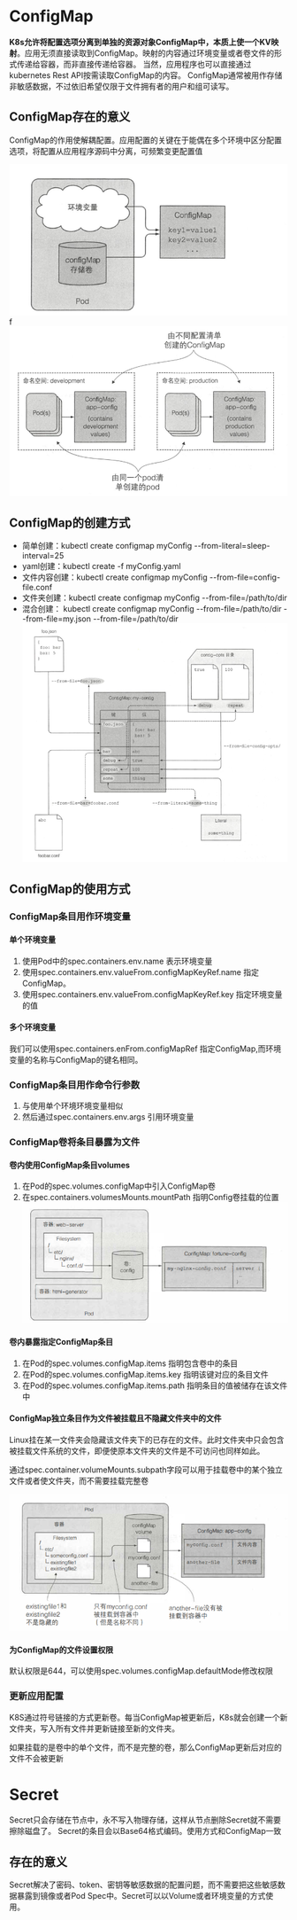 # ConfigMap
**K8s允许将配置选项分离到单独的资源对象ConfigMap中，本质上使一个KV映射**。应用无须直接读取到ConfigMap。映射的内容通过环境变量或者卷文件的形式传递给容器，而非直接传递给容器。
当然，应用程序也可以直接通过kubernetes Rest API按需读取ConfigMap的内容。
ConfigMap通常被用作存储非敏感数据，不过依旧希望仅限于文件拥有者的用户和组可读写。
## ConfigMap存在的意义
ConfigMap的作用使解耦配置。应用配置的关键在于能偶在多个环境中区分配置选项，将配置从应用程序源码中分离，可频繁变更配置值

![pod通过环境变量与ConfigMap卷使用ConfigMap](../../image/pod通过环境变量与ConfigMap卷使用ConfigMap.png)
f
![不同环境下的同名ConfigMap](../../image/不同环境下的同名ConfigMap.png)

## ConfigMap的创建方式
- 简单创建：kubectl create configmap myConfig --from-literal=sleep-interval=25
- yaml创建：kubectl create -f myConfig.yaml
- 文件内容创建：kubectl create configmap myConfig --from-file=config-file.conf
- 文件夹创建：kubectl create configmap myConfig --from-file=/path/to/dir
- 混合创建： kubectl create configmap myConfig --from-file=/path/to/dir --from-file=my.json --from-file=/path/to/dir
![从文件、文件夹以及字面量创建ConfigMap](../../image/从文件、文件夹以及字面量创建ConfigMap.png)


## ConfigMap的使用方式
### ConfigMap条目用作环境变量
#### 单个环境变量
1. 使用Pod中的spec.containers.env.name 表示环境变量
2. 使用spec.containers.env.valueFrom.configMapKeyRef.name 指定ConfigMap。
3. 使用spec.containers.env.valueFrom.configMapKeyRef.key 指定环境变量的值

#### 多个环境变量
我们可以使用spec.containers.enFrom.configMapRef 指定ConfigMap,而环境变量的名称与ConfigMap的键名相同。
### ConfigMap条目用作命令行参数
1. 与使用单个环境环境变量相似
2. 然后通过spec.containers.env.args 引用环境变量
### ConfigMap卷将条目暴露为文件
#### 卷内使用ConfigMap条目volumes
1. 在Pod的spec.volumes.configMap中引入ConfigMap卷
2. 在spec.containers.volumesMounts.mountPath 指明Config卷挂载的位置
![ConfigMap条目作为容器卷中的文件](../../image/ConfigMap条目作为容器卷中的文件.png)

#### 卷内暴露指定ConfigMap条目
1. 在Pod的spec.volumes.configMap.items 指明包含卷中的条目
2. 在Pod的spec.volumes.configMap.items.key 指明该键对应的条目文件
3. 在Pod的spec.volumes.configMap.items.path 指明条目的值被储存在该文件中
#### ConfigMap独立条目作为文件被挂载且不隐藏文件夹中的文件
Linux挂在某一文件夹会隐藏该文件夹下的已存在的文件。此时文件夹中只会包含被挂载文件系统的文件，即便使原本文件夹的文件是不可访问也同样如此。

通过spec.container.volumeMounts.subpath字段可以用于挂载卷中的某个独立文件或者使文件夹，而不需要挂载完整卷

![挂载卷中的单独文件](../../image/挂载卷中的单独文件.png)

#### 为ConfigMap的文件设置权限
默认权限是644，可以使用spec.volumes.configMap.defaultMode修改权限
### 更新应用配置
K8S通过符号链接的方式更新卷。每当ConfigMap被更新后，K8s就会创建一个新文件夹，写入所有文件并更新链接至新的文件夹。

如果挂载的是卷中的单个文件，而不是完整的卷，那么ConfigMap更新后对应的文件不会被更新

# Secret
Secret只会存储在节点中，永不写入物理存储，这样从节点删除Secret就不需要擦除磁盘了。
Secret的条目会以Base64格式编码。使用方式和ConfigMap一致
## 存在的意义
Secret解决了密码、token、密钥等敏感数据的配置问题，而不需要把这些敏感数据暴露到镜像或者Pod Spec中。Secret可以以Volume或者环境变量的方式使用。


